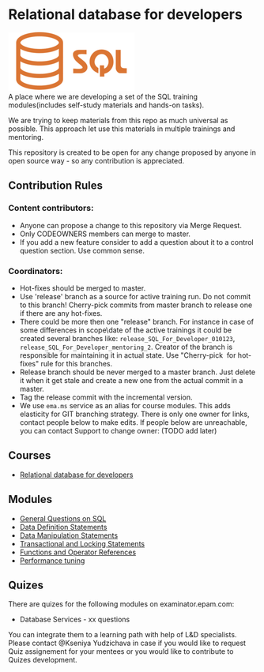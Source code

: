 # Relational database for developers
<img src="materials/images/Sql_data_base_with_logo.png" alt="sql logo" width="256">

<br>
A place where we are developing a set of the SQL training modules(includes self-study materials and hands-on tasks).

We are trying to keep materials from this repo as much universal as possible. This approach let use this materials in multiple trainings and mentoring.

This repository is created to be open for any change proposed by anyone in open source way - so any contribution is appreciated.

## Contribution Rules

### Content contributors:
- Anyone can propose a change to this repository via Merge Request.
- Only CODEOWNERS members can merge to master.
- If you add a new feature consider to add a question about it to a control question section. Use common sense.

### Coordinators:
- Hot-fixes should be merged to master.
- Use 'release' branch as a source for active training run. Do not commit to this branch! Cherry-pick commits from master branch to release one if there are any hot-fixes.
- There could be more then one "release" branch. For instance in case of some differences in scope\date of the active trainings it could be created several branches like: `release_SQL_For_Developer_010123`, `release_SQL_For_Developer_mentoring_2`. Creator of the branch is responsible for maintaining it in actual state. Use "Cherry-pick  for hot-fixes" rule for this branches.
- Release branch should be never merged to a master branch. Just delete it when it get stale and create a new one from the actual commit in a master.
- Tag the release commit with the incremental version.
- We use `ema.ms` service as an alias for course modules. This adds elasticity for GIT branching strategy.
  There is only one owner for links, contact people below to make edits. If people below are unreachable, you can contact Support to change owner: (TODO add later)

## Courses

- [Relational database for developers](materials/README.md)

## Modules
- [General Questions on SQL](materials/general_overview/general_overview_content.md)
- [Data Definition Statements](materials/ddl/ddl_content.md)
- [Data Manipulation Statements](materials/dml/dml_content.md)
- [Transactional and Locking Statements](materials/tcl/tcl_content.md)
- [Functions and Operator References](materials/functions/functions_content.md)
- [Performance tuning](materials/performance_tuning/performance_content.md)


## Quizes
There are quizes for the following modules on examinator.epam.com:

- Database Services - xx questions

You can integrate them to a learning path with help of L&D specialists.
Please contact @Kseniya Yudzichava in case if you would like to request Quiz assignement for your mentees or you would like to contribute to Quizes development.